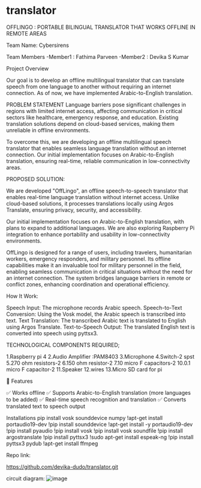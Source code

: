 # translator
OFFLINGO : PORTABLE BILINGUAL TRANSLATOR THAT WORKS OFFLINE IN REMOTE AREAS

Team Name: Cybersirens

Team Members
-Member1 : Fathima Parveen
-Member2 : Devika S Kumar

Project Overview

Our goal is to develop an offline multilingual translator that can translate speech from one language to another without requiring an internet connection. As of now, we have implemented Arabic-to-English translation.

PROBLEM STATEMENT
Language barriers pose significant challenges in regions with limited internet access, affecting communication in critical sectors like healthcare, emergency response, and education. Existing translation solutions depend on cloud-based services, making them unreliable in offline environments.

To overcome this, we are developing an offline multilingual speech translator that enables seamless language translation without an internet connection. Our initial implementation focuses on Arabic-to-English translation, ensuring real-time, reliable communication in low-connectivity areas.


PROPOSED SOLUTION:

We are developed "OffLingo", an offline speech-to-speech translator that enables real-time language translation without internet access. Unlike cloud-based solutions, it processes translations locally using Argos Translate, ensuring privacy, security, and accessibility.  

Our initial implementation focuses on Arabic-to-English translation, with plans to expand to additional languages. We are also exploring Raspberry Pi integration to enhance portability and usability in low-connectivity environments.  

OffLingo is designed for a range of users, including travelers, humanitarian workers, emergency responders, and military personnel. Its offline capabilities make it an invaluable tool for military personnel in the field, enabling seamless communication in critical situations without the need for an internet connection. The system bridges language barriers in remote or conflict zones, enhancing coordination and operational efficiency.


 How It Work:

Speech Input: The microphone records Arabic speech.
Speech-to-Text Conversion: Using the Vosk model, the Arabic speech is transcribed into text.
Text Translation: The transcribed Arabic text is translated to English using Argos Translate.
Text-to-Speech Output: The translated English text is converted into speech using pyttsx3.

TECHNOLOGICAL COMPONENTS REQUIRED;

1.Raspberry pi 4
2.Audio Amplifier :PAM8403
3.Microphone
4.Switch-2 spst 
5.270 ohm resistors-2
6.150 ohm resistor-2
7.10 micro F capacitors-2
10.0.1 micro F capacitor-2
11.Speaker
12.wires
13.Micro SD card for pi


📌 Features

✅ Works offline
✅ Supports Arabic-to-English translation (more languages to be added)
✅ Real-time speech recognition and translation
✅ Converts translated text to speech output

Installations
pip install vosk sounddevice numpy
!apt-get install portaudio19-dev
!pip install sounddevice
!apt-get install -y portaudio19-dev
!pip install pyaudio
!pip install vosk
!pip install vosk soundfile
!pip install argostranslate
!pip install pyttsx3
!sudo apt-get install espeak-ng
!pip install pyttsx3 pydub
!apt-get install ffmpeg

Repo link:

https://github.com/devika-dudo/translator.git

circuit diagram:
![image](https://github.com/user-attachments/assets/d6657d0d-a7e0-4d16-818e-7544374aaddb)


